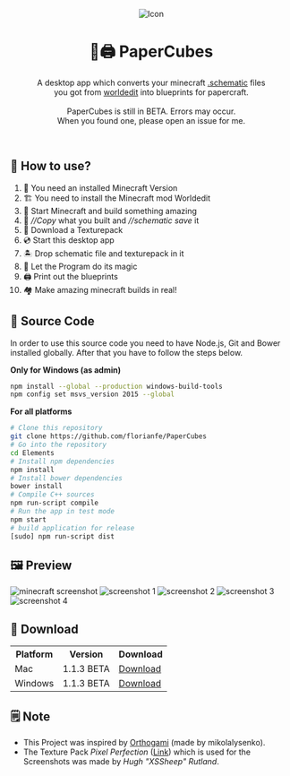 
<p align="center">
  <img alt="Icon" src="https://florianfe.github.io/screenshots/PaperCubes/icon.png">
  <h1 align="center">🏡🖨 PaperCubes</h1>
  <p align="center">A desktop app which converts your minecraft <a href="http://www.minecraft-schematics.com/worldedit/tutorial/">.schematic</a> files <br>you got from <a href="https://github.com/sk89q/WorldEdit">worldedit</a> into blueprints for papercraft.
  <br><br>
  PaperCubes is still in BETA. Errors may occur. <br> When you found one, please open an issue for me. 
  </p>
</p>

<br>

## 🚀 How to use?
1. 🏡 You need an installed Minecraft Version
2. 🏗 You need to install the Minecraft mod Worldedit
3. 🔨 Start Minecraft and build something amazing 
4. 💾 *//Copy* what you built and *//schematic save* it
5. 🌴 Download a Texturepack
6. 💿 Start this desktop app
7. 🏝 Drop schematic file and texturepack in it
8. 🌟 Let the Program do its magic
9. 🖨 Print out the blueprints
10. 🏘 Make amazing minecraft builds in real!

## 📝 Source Code
In order to use this source code you need to have Node.js, Git and Bower installed globally. After that you have to follow the steps below. 

<b>Only for Windows (as admin)</b>
```bash
npm install --global --production windows-build-tools
npm config set msvs_version 2015 --global
```

<b>For all platforms</b>
```bash
# Clone this repository
git clone https://github.com/florianfe/PaperCubes
# Go into the repository
cd Elements
# Install npm dependencies
npm install
# Install bower dependencies
bower install
# Compile C++ sources
npm run-script compile
# Run the app in test mode
npm start
# build application for release
[sudo] npm run-script dist
```

## 🖼 Preview

![minecraft screenshot](https://florianfe.github.io/screenshots/PaperCubes/minecraft-screenshot.png)
![screenshot 1](https://florianfe.github.io/screenshots/PaperCubes/screenshot-1.png)
![screenshot 2](https://florianfe.github.io/screenshots/PaperCubes/screenshot-2.png)
![screenshot 3](https://florianfe.github.io/screenshots/PaperCubes/screenshot-3.png)
![screenshot 4](https://florianfe.github.io/screenshots/PaperCubes/screenshot-4.png)

## 💾 Download

<table align="center">
  <tr>
    <th>Platform</th>
    <th>Version</th>
    <th>Download</td>
  </tr>
  <tr>
    <td>Mac</td>
    <td>1.1.3 BETA</td>
    <td><a href="https://github.com/FlorianFe/PaperCubes/releases/download/v1.1.3-beta/PaperCubes.dmg">Download</a></td>
  </tr>
  <tr>
    <td>Windows</td>
    <td>1.1.3 BETA</td>
    <td><a href="https://github.com/FlorianFe/PaperCubes/releases/download/v1.1.3-beta/PaperCubes.exe">Download</a></td>
  </tr>
</table>

## 🗒 Note
- This Project was inspired by [Orthogami](https://github.com/mikolalysenko/orthogami) (made by mikolalysenko).
- The Texture Pack <i>Pixel Perfection</i> ([Link](http://www.minecraftforum.net/forums/mapping-and-modding-java-edition/resource-packs/1242533-pixel-perfection-now-with-polar-bears-1-11)) which is used for the Screenshots was made by <i>Hugh "XSSheep" Rutland</i>.
